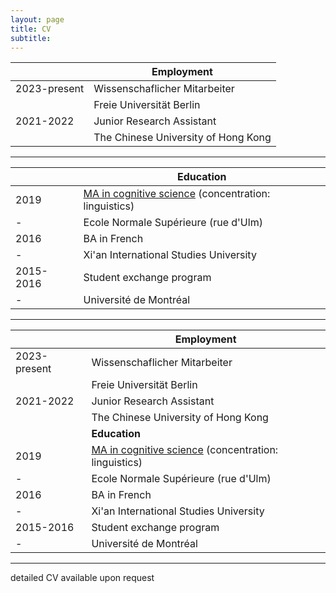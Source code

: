 ```yaml
---
layout: page
title: CV
subtitle: 
---
```




|       | Employment |
| ----------- | ----------- |
| 2023-present| Wissenschaflicher Mitarbeiter |
|   | Freie Universität Berlin |
|2021-2022| Junior Research Assistant|
|| The Chinese University of Hong Kong|

-------------------------


|       | Education |
| ----------- | ----------- |
| 2019 | [MA in cognitive science](https://cogmaster.ens.psl.eu/fr) (concentration: linguistics)  |
| - | Ecole Normale Supérieure (rue d'Ulm) |
| 2016 | BA in French |
| - | Xi'an International Studies University |
| 2015-2016 | Student exchange program |
| - | Université de Montréal |


----------------------------



|       | Employment |
| ----------- | ----------- |
| 2023-present| Wissenschaflicher Mitarbeiter |
|   | Freie Universität Berlin |
|2021-2022| Junior Research Assistant|
|| The Chinese University of Hong Kong|
|       | **Education** |
| 2019 | [MA in cognitive science](https://cogmaster.ens.psl.eu/fr) (concentration: linguistics)  |
| - | Ecole Normale Supérieure (rue d'Ulm) |
| 2016 | BA in French |
| - | Xi'an International Studies University |
| 2015-2016 | Student exchange program |
| - | Université de Montréal |



----------------------------

detailed CV available upon request
